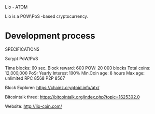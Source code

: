 
Lio - ATOM

Lio is a POW\PoS -based cryptocurrency.

Development process
===========================

SPECIFICATIONS



Scrypt
PoW/PoS

Time blocks: 60 sec.
Block reward: 600
POW: 20 000 blocks
Total coins: 12,000,000
PoS: Yearly Interest 100%
Min.Coin age: 8 hours
Max age: unlimited
RPC 8568 
P2P 8567

Block Explorer:
https://chainz.cryptoid.info/atx/

Bitcointalk thred:
https://bitcointalk.org/index.php?topic=1625302.0

Website:
http://lio-coin.com/

